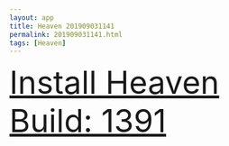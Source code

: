 ```yaml
---
layout: app
title: Heaven 201909031141
permalink: 201909031141.html
tags: [Heaven]
---
```

<div class="pure-g">
    <div class="pure-u-1-1" style="font-size: 4em">
        <a class="pure-button-primary" href="itms-services://?action=download-manifest&url=https%3A%2F%2Flitsungyisigono.github.io%2FTestScript%2Fmanifests%2F201909031141.plist"><i class="fa fa-download" aria-hidden="true"></i>Install Heaven Build: 1391</a>
    </div>
</div>